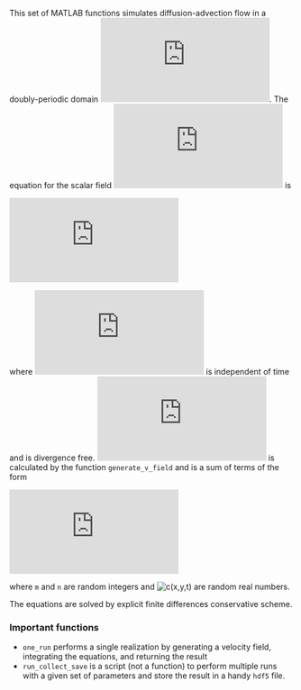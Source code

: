 This set of MATLAB functions simulates diffusion-advection flow in a doubly-periodic domain ![](https://latex.codecogs.com/png.latex?%5Clarge%20%5B0%2C2%5Cpi%5D%5Ctimes%5B0%2C2%5Cpi%5D). The equation for the scalar field ![c(x,y,t)](https://latex.codecogs.com/png.latex?c%28x%2Cy%2Ct%29) is

![](https://latex.codecogs.com/png.latex?%5CLARGE%20%5Cfrac%7B%5Cpartial%20c%7D%7B%5Cpartial%20t%7D&plus;%5Cvec%20v%20%5Ccdot%5Cvec%5Cnabla%20c%3D%5Ceta%20%5Cnabla%20%5E2c)

where ![](https://latex.codecogs.com/png.latex?%5Clarge%20v) is independent of time and is divergence free. ![](https://latex.codecogs.com/png.latex?%5Clarge%20v) is calculated by the function `generate_v_field` and is a sum of terms of the form 

![](https://latex.codecogs.com/png.latex?%5ClargeE%20m%20%5Ccos%20%28%5Cbeta%20&plus;m%20y%29%20%5Ccos%20%28%5Calpha%20&plus;n%20x%29%20%5Chat%20%7B%5Cmathbf%20x%7D%20&plus;%20n%20%5Csin%20%28%5Cbeta%20&plus;m%20y%29%20%5Csin%20%28%5Calpha%20&plus;n%20x%29%5Chat%7B%5Cmathbf%20y%7D)

where `m` and `n` are random integers and ![c(x,y,t)](https://latex.codecogs.com/png.latex?\alpha,\beta) are random real numbers. 

The equations are solved by explicit finite differences conservative scheme. 

### Important functions
* `one_run` performs a single realization by generating a velocity field, integrating the equations, and returning the result
* `run_collect_save` is a script (not a function) to perform multiple runs with a given set of parameters and store the result in a handy `hdf5` file.
